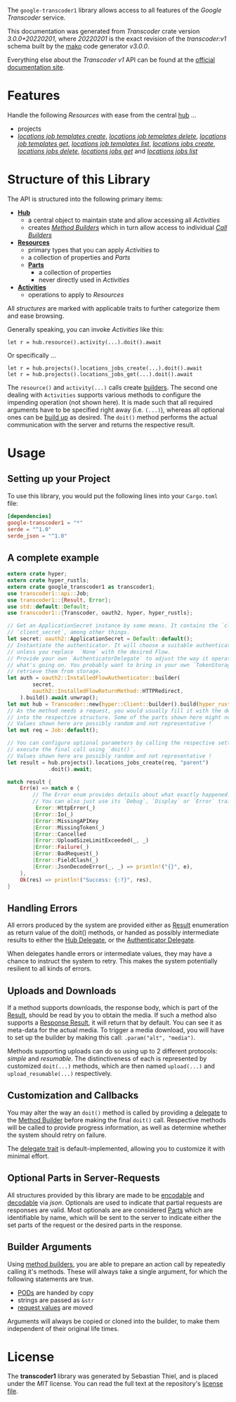 <!---
DO NOT EDIT !
This file was generated automatically from 'src/mako/api/README.md.mako'
DO NOT EDIT !
-->
The `google-transcoder1` library allows access to all features of the *Google Transcoder* service.

This documentation was generated from *Transcoder* crate version *3.0.0+20220201*, where *20220201* is the exact revision of the *transcoder:v1* schema built by the [mako](http://www.makotemplates.org/) code generator *v3.0.0*.

Everything else about the *Transcoder* *v1* API can be found at the
[official documentation site](https://cloud.google.com/transcoder/docs/).
# Features

Handle the following *Resources* with ease from the central [hub](https://docs.rs/google-transcoder1/3.0.0+20220201/google_transcoder1/Transcoder) ... 

* projects
 * [*locations job templates create*](https://docs.rs/google-transcoder1/3.0.0+20220201/google_transcoder1/api::ProjectLocationJobTemplateCreateCall), [*locations job templates delete*](https://docs.rs/google-transcoder1/3.0.0+20220201/google_transcoder1/api::ProjectLocationJobTemplateDeleteCall), [*locations job templates get*](https://docs.rs/google-transcoder1/3.0.0+20220201/google_transcoder1/api::ProjectLocationJobTemplateGetCall), [*locations job templates list*](https://docs.rs/google-transcoder1/3.0.0+20220201/google_transcoder1/api::ProjectLocationJobTemplateListCall), [*locations jobs create*](https://docs.rs/google-transcoder1/3.0.0+20220201/google_transcoder1/api::ProjectLocationJobCreateCall), [*locations jobs delete*](https://docs.rs/google-transcoder1/3.0.0+20220201/google_transcoder1/api::ProjectLocationJobDeleteCall), [*locations jobs get*](https://docs.rs/google-transcoder1/3.0.0+20220201/google_transcoder1/api::ProjectLocationJobGetCall) and [*locations jobs list*](https://docs.rs/google-transcoder1/3.0.0+20220201/google_transcoder1/api::ProjectLocationJobListCall)




# Structure of this Library

The API is structured into the following primary items:

* **[Hub](https://docs.rs/google-transcoder1/3.0.0+20220201/google_transcoder1/Transcoder)**
    * a central object to maintain state and allow accessing all *Activities*
    * creates [*Method Builders*](https://docs.rs/google-transcoder1/3.0.0+20220201/google_transcoder1/client::MethodsBuilder) which in turn
      allow access to individual [*Call Builders*](https://docs.rs/google-transcoder1/3.0.0+20220201/google_transcoder1/client::CallBuilder)
* **[Resources](https://docs.rs/google-transcoder1/3.0.0+20220201/google_transcoder1/client::Resource)**
    * primary types that you can apply *Activities* to
    * a collection of properties and *Parts*
    * **[Parts](https://docs.rs/google-transcoder1/3.0.0+20220201/google_transcoder1/client::Part)**
        * a collection of properties
        * never directly used in *Activities*
* **[Activities](https://docs.rs/google-transcoder1/3.0.0+20220201/google_transcoder1/client::CallBuilder)**
    * operations to apply to *Resources*

All *structures* are marked with applicable traits to further categorize them and ease browsing.

Generally speaking, you can invoke *Activities* like this:

```Rust,ignore
let r = hub.resource().activity(...).doit().await
```

Or specifically ...

```ignore
let r = hub.projects().locations_jobs_create(...).doit().await
let r = hub.projects().locations_jobs_get(...).doit().await
```

The `resource()` and `activity(...)` calls create [builders][builder-pattern]. The second one dealing with `Activities` 
supports various methods to configure the impending operation (not shown here). It is made such that all required arguments have to be 
specified right away (i.e. `(...)`), whereas all optional ones can be [build up][builder-pattern] as desired.
The `doit()` method performs the actual communication with the server and returns the respective result.

# Usage

## Setting up your Project

To use this library, you would put the following lines into your `Cargo.toml` file:

```toml
[dependencies]
google-transcoder1 = "*"
serde = "^1.0"
serde_json = "^1.0"
```

## A complete example

```Rust
extern crate hyper;
extern crate hyper_rustls;
extern crate google_transcoder1 as transcoder1;
use transcoder1::api::Job;
use transcoder1::{Result, Error};
use std::default::Default;
use transcoder1::{Transcoder, oauth2, hyper, hyper_rustls};

// Get an ApplicationSecret instance by some means. It contains the `client_id` and 
// `client_secret`, among other things.
let secret: oauth2::ApplicationSecret = Default::default();
// Instantiate the authenticator. It will choose a suitable authentication flow for you, 
// unless you replace  `None` with the desired Flow.
// Provide your own `AuthenticatorDelegate` to adjust the way it operates and get feedback about 
// what's going on. You probably want to bring in your own `TokenStorage` to persist tokens and
// retrieve them from storage.
let auth = oauth2::InstalledFlowAuthenticator::builder(
        secret,
        oauth2::InstalledFlowReturnMethod::HTTPRedirect,
    ).build().await.unwrap();
let mut hub = Transcoder::new(hyper::Client::builder().build(hyper_rustls::HttpsConnector::with_native_roots()), auth);
// As the method needs a request, you would usually fill it with the desired information
// into the respective structure. Some of the parts shown here might not be applicable !
// Values shown here are possibly random and not representative !
let mut req = Job::default();

// You can configure optional parameters by calling the respective setters at will, and
// execute the final call using `doit()`.
// Values shown here are possibly random and not representative !
let result = hub.projects().locations_jobs_create(req, "parent")
             .doit().await;

match result {
    Err(e) => match e {
        // The Error enum provides details about what exactly happened.
        // You can also just use its `Debug`, `Display` or `Error` traits
         Error::HttpError(_)
        |Error::Io(_)
        |Error::MissingAPIKey
        |Error::MissingToken(_)
        |Error::Cancelled
        |Error::UploadSizeLimitExceeded(_, _)
        |Error::Failure(_)
        |Error::BadRequest(_)
        |Error::FieldClash(_)
        |Error::JsonDecodeError(_, _) => println!("{}", e),
    },
    Ok(res) => println!("Success: {:?}", res),
}

```
## Handling Errors

All errors produced by the system are provided either as [Result](https://docs.rs/google-transcoder1/3.0.0+20220201/google_transcoder1/client::Result) enumeration as return value of
the doit() methods, or handed as possibly intermediate results to either the 
[Hub Delegate](https://docs.rs/google-transcoder1/3.0.0+20220201/google_transcoder1/client::Delegate), or the [Authenticator Delegate](https://docs.rs/yup-oauth2/*/yup_oauth2/trait.AuthenticatorDelegate.html).

When delegates handle errors or intermediate values, they may have a chance to instruct the system to retry. This 
makes the system potentially resilient to all kinds of errors.

## Uploads and Downloads
If a method supports downloads, the response body, which is part of the [Result](https://docs.rs/google-transcoder1/3.0.0+20220201/google_transcoder1/client::Result), should be
read by you to obtain the media.
If such a method also supports a [Response Result](https://docs.rs/google-transcoder1/3.0.0+20220201/google_transcoder1/client::ResponseResult), it will return that by default.
You can see it as meta-data for the actual media. To trigger a media download, you will have to set up the builder by making
this call: `.param("alt", "media")`.

Methods supporting uploads can do so using up to 2 different protocols: 
*simple* and *resumable*. The distinctiveness of each is represented by customized 
`doit(...)` methods, which are then named `upload(...)` and `upload_resumable(...)` respectively.

## Customization and Callbacks

You may alter the way an `doit()` method is called by providing a [delegate](https://docs.rs/google-transcoder1/3.0.0+20220201/google_transcoder1/client::Delegate) to the 
[Method Builder](https://docs.rs/google-transcoder1/3.0.0+20220201/google_transcoder1/client::CallBuilder) before making the final `doit()` call. 
Respective methods will be called to provide progress information, as well as determine whether the system should 
retry on failure.

The [delegate trait](https://docs.rs/google-transcoder1/3.0.0+20220201/google_transcoder1/client::Delegate) is default-implemented, allowing you to customize it with minimal effort.

## Optional Parts in Server-Requests

All structures provided by this library are made to be [encodable](https://docs.rs/google-transcoder1/3.0.0+20220201/google_transcoder1/client::RequestValue) and 
[decodable](https://docs.rs/google-transcoder1/3.0.0+20220201/google_transcoder1/client::ResponseResult) via *json*. Optionals are used to indicate that partial requests are responses 
are valid.
Most optionals are are considered [Parts](https://docs.rs/google-transcoder1/3.0.0+20220201/google_transcoder1/client::Part) which are identifiable by name, which will be sent to 
the server to indicate either the set parts of the request or the desired parts in the response.

## Builder Arguments

Using [method builders](https://docs.rs/google-transcoder1/3.0.0+20220201/google_transcoder1/client::CallBuilder), you are able to prepare an action call by repeatedly calling it's methods.
These will always take a single argument, for which the following statements are true.

* [PODs][wiki-pod] are handed by copy
* strings are passed as `&str`
* [request values](https://docs.rs/google-transcoder1/3.0.0+20220201/google_transcoder1/client::RequestValue) are moved

Arguments will always be copied or cloned into the builder, to make them independent of their original life times.

[wiki-pod]: http://en.wikipedia.org/wiki/Plain_old_data_structure
[builder-pattern]: http://en.wikipedia.org/wiki/Builder_pattern
[google-go-api]: https://github.com/google/google-api-go-client

# License
The **transcoder1** library was generated by Sebastian Thiel, and is placed 
under the *MIT* license.
You can read the full text at the repository's [license file][repo-license].

[repo-license]: https://github.com/Byron/google-apis-rsblob/main/LICENSE.md
